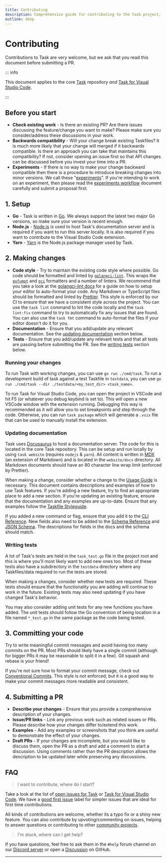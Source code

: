 ```yaml
---
title: Contributing
description: Comprehensive guide for contributing to the Task project, including setup, development, testing, and submitting PRs
outline: deep
---
```


# Contributing

Contributions to Task are very welcome, but we ask that you read this document
before submitting a PR.

::: info

This document applies to the core [Task][task] repository _and_ [Task for Visual
Studio Code][vscode-task].

:::

## Before you start

- **Check existing work** - Is there an existing PR? Are there issues discussing
  the feature/change you want to make? Please make sure you consider/address
  these discussions in your work.
- **Backwards compatibility** - Will your change break existing Taskfiles? It is
  much more likely that your change will merged if it backwards compatible. Is
  there an approach you can take that maintains this compatibility? If not,
  consider opening an issue first so that API changes can be discussed before
  you invest your time into a PR.
- **Experiments** - If there is no way to make your change backward compatible
  then there is a procedure to introduce breaking changes into minor versions.
  We call these "[experiments](/experiments/)". If you're intending to work on an
  experiment, then please read the [experiments workflow](/experiments/#workflow)
  document carefully and submit a proposal first.

## 1. Setup

- **Go** - Task is written in [Go][go]. We always support the latest two major
  Go versions, so make sure your version is recent enough.
- **Node.js** - [Node.js][nodejs] is used to host Task's documentation server
  and is required if you want to run this server locally. It is also required if
  you want to contribute to the Visual Studio Code extension.
- **Yarn** - [Yarn][yarn] is the Node.js package manager used by Task.

## 2. Making changes

- **Code style** - Try to maintain the existing code style where possible. Go
  code should be formatted and linted by [`golangci-lint`][golangci-lint]. This
  wraps the [`gofumpt`][gofumpt] and [`gci`][gci] formatters and a number of
  linters. We recommend that you take a look at the [golangci-lint
  docs][golangci-lint-docs] for a guide on how to setup your editor to
  auto-format your code. Any Markdown or TypeScript files should be formatted
  and linted by [Prettier][prettier]. This style is enforced by our CI to ensure
  that we have a consistent style across the project. You can use the `task
  lint` command to lint the code locally and the `task lint:fix` command to try
  to automatically fix any issues that are found. You can also use the `task
  fmt` command to auto-format the files if your editor doesn't do it for you.
- **Documentation** - Ensure that you add/update any relevant documentation. See
  the [updating documentation](#updating-documentation) section below.
- **Tests** - Ensure that you add/update any relevant tests and that all tests
  are passing before submitting the PR. See the [writing tests](#writing-tests)
  section below.

### Running your changes

To run Task with working changes, you can use `go run ./cmd/task`. To run a
development build of task against a test Taskfile in `testdata`, you can use
`go run ./cmd/task --dir ./testdata/<my_test_dir> <task_name>`.

To run Task for Visual Studio Code, you can open the project in VSCode and hit
F5 (or whatever you debug keybind is set to). This will open a new VSCode window
with the extension running. Debugging this way is recommended as it will allow
you to set breakpoints and step through the code. Otherwise, you can run
`task package` which will generate a `.vsix` file that can be used to manually
install the extension.

### Updating documentation

Task uses [Docusaurus][docusaurus] to host a documentation server. The code for
this is located in the core Task repository. This can be setup and run locally
by using `task website` (requires `nodejs` & `yarn`). All content is written in
[MDX][mdx] (an extension of Markdown) and is located in the `website/docs`
directory. All Markdown documents should have an 80 character line wrap limit
(enforced by Prettier).

When making a change, consider whether a change to the [Usage Guide](/usage.md) is
necessary. This document contains descriptions and examples of how to use Task
features. If you're adding a new feature, try to find an appropriate place to
add a new section. If you're updating an existing feature, ensure that the
documentation and any examples are up-to-date. Ensure that any examples follow
the [Taskfile Styleguide](/styleguide.md).

If you added a new command or flag, ensure that you add it to the [CLI
Reference](/reference/cli.md). New fields also need to be added to the [Schema
Reference](/reference/schema.md) and [JSON Schema][json-schema]. The descriptions
for fields in the docs and the schema should match.

### Writing tests

A lot of Task's tests are held in the `task_test.go` file in the project root
and this is where you'll most likely want to add new ones too. Most of these
tests also have a subdirectory in the `testdata` directory where any
Taskfiles/data required to run the tests are stored.

When making a changes, consider whether new tests are required. These tests
should ensure that the functionality you are adding will continue to work in the
future. Existing tests may also need updating if you have changed Task's
behavior.

You may also consider adding unit tests for any new functions you have added.
The unit tests should follow the Go convention of being location in a file named
`*_test.go` in the same package as the code being tested.

## 3. Committing your code

Try to write meaningful commit messages and avoid having too many commits on the
PR. Most PRs should likely have a single commit (although for bigger PRs it may
be reasonable to split it in a few). Git squash and rebase is your friend!

If you're not sure how to format your commit message, check out [Conventional
Commits][conventional-commits]. This style is not enforced, but it is a good way
to make your commit messages more readable and consistent.

## 4. Submitting a PR

- **Describe your changes** - Ensure that you provide a comprehensive
  description of your changes.
- **Issue/PR links** - Link any previous work such as related issues or PRs.
  Please describe how your changes differ to/extend this work.
- **Examples** - Add any examples or screenshots that you think are useful to
  demonstrate the effect of your changes.
- **Draft PRs** - If your changes are incomplete, but you would like to discuss
  them, open the PR as a draft and add a comment to start a discussion. Using
  comments rather than the PR description allows the description to be updated
  later while preserving any discussions.

## FAQ

> I want to contribute, where do I start?

Take a look at the list of [open issues for Task][task-open-issues] or [Task for
Visual Studio Code][vscode-task-open-issues]. We have a [good first
issue][good-first-issue] label for simpler issues that are ideal for first time
contributions.

All kinds of contributions are welcome, whether its a typo fix or a shiny new
feature. You can also contribute by upvoting/commenting on issues, helping to
answer questions or contributing to other [community projects](/community.md).

> I'm stuck, where can I get help?

If you have questions, feel free to ask them in the `#help` forum channel on our
[Discord server][discord-server] or open a [Discussion][discussion] on GitHub.

---

[task]: https://github.com/go-task/task
[vscode-task]: https://github.com/go-task/vscode-task
[go]: https://go.dev
[gofumpt]: https://github.com/mvdan/gofumpt
[gci]: https://github.com/daixiang0/gci
[golangci-lint]: https://golangci-lint.run
[golangci-lint-docs]: https://golangci-lint.run/welcome/integrations/
[prettier]: https://prettier.io
[nodejs]: https://nodejs.org/en/
[yarn]: https://yarnpkg.com/
[docusaurus]: https://docusaurus.io
[json-schema]: https://github.com/go-task/task/blob/main/website/static/schema.json
[task-open-issues]: https://github.com/go-task/task/issues
[vscode-task-open-issues]: https://github.com/go-task/vscode-task/issues
[good-first-issue]: https://github.com/go-task/task/issues?q=is%3Aissue+is%3Aopen+label%3A%22good+first+issue%22
[discord-server]: https://discord.gg/6TY36E39UK
[discussion]: https://github.com/go-task/task/discussions
[conventional-commits]: https://www.conventionalcommits.org
[mdx]: https://mdxjs.com/
